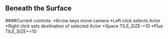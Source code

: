 Beneath the Surface
-------------------

####Current controls:
*Arrow keys move camera
*Left click selects Actor
*Right click sets destination of selected Actor
*Space TILE_SIZE-=10
*Plus  TILE_SIZE+=10


